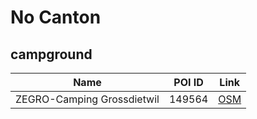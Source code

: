 # No Canton

## campground

| Name                       | POI ID | Link                                                                     |
| -------------------------- | ------ | ------------------------------------------------------------------------ |
| ZEGRO-Camping Grossdietwil | 149564 | [OSM](https://www.openstreetmap.org/?mlat=7.88486&mlon=47.17162&zoom=13) |

